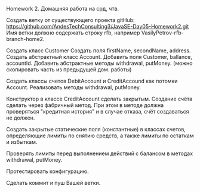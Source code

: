 Homework 2.
Домашняя работа на срд, чтв.


Создать ветку от существующего проекта gitHub: https://github.com/AndesTechConsulting3/JavaSE-Day05-Homework2.git
Имя ветки должно содержать строку rfb, например VasilyPetrov-rfb-branch-home2.

Создать класс Customer Создать поля firstName, secondName, address.
Создать абстрактный класс Account. Добавить поля Customer, ballance, accountId.
Добавить абстрактные методы withdrawal, putMoney.
(можно скопировать часть из предыдущей дом. работы)

Создать классы счетов DebitAccount и CreditAccound как потомки Account.
Реализовать методы withdrawal, putMoney.

Конструктор в классе CreditAccount сделать закрытым. Создание счёта сделать через фабричный метод.
При этом в методе должна проверяться "кредитная история" и в случае отказа,
счёт создаваться не должен.

Создать закрытые статические поля (константные) в классах счетов, определяющие лимиты по снятию средств,
а также лимиты по остаткам и избыткам.

Проверять лимиты перед выполнением действий с балансом в методах
withdrawal, putMoney.

Протестировать конфигурацию. 

Сделать коммит и пуш Вашей ветки.
